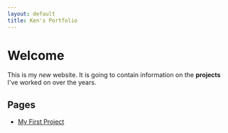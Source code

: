 ```yaml
---
layout: default
title: Ken's Portfolio
---
```


# Welcome

This is my _new_ website. It is going to contain information on the **projects** I've worked on over the years.

## Pages

* [My First Project](project1.html)
